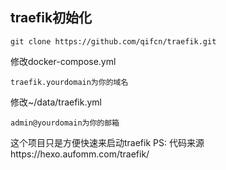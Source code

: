 ## traefik初始化

```
git clone https://github.com/qifcn/traefik.git
```
修改docker-compose.yml
```
traefik.yourdomain为你的域名

```
修改~/data/traefik.yml
```
admin@yourdomain为你的邮箱
```





这个项目只是方便快速来启动traefik
PS: 代码来源https://hexo.aufomm.com/traefik/
